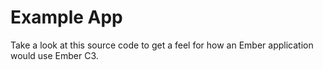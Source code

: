 # Example App

Take a look at this source code to get a feel for how an Ember application would use Ember C3.
